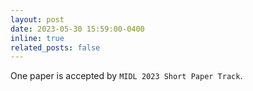 ```yaml
---
layout: post
date: 2023-05-30 15:59:00-0400
inline: true
related_posts: false
---
```


One paper is accepted by `MIDL 2023 Short Paper Track`.
